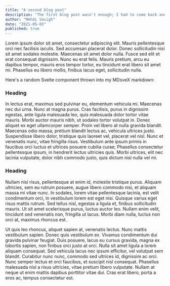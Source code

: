 ```yaml
---
title: "A second blog post"
description: "The first blog post wasn't enough; I had to come back and write more about Svelte and SvelteKit."
author: "Mehdi Vasigh"
date: "2021-05-03"
published: true
---
```


<script>
  import Counter from '$lib/components/Counter.svelte'
</script>

Lorem ipsum dolor sit amet, consectetur adipiscing elit. Mauris pellentesque orci nec facilisis iaculis. Sed accumsan placerat dolor. Donec sollicitudin nisi sit amet sodales molestie. Maecenas sit amet dolor nulla. Fusce sed elit et erat consequat dignissim. Nunc eu erat felis. Mauris pretium, arcu eu dapibus tempor, mauris eros tempor tortor, eu tincidunt erat libero sit amet mi. Phasellus eu libero mollis, finibus lacus eget, sollicitudin nulla.

Here's a random Svelte component thrown into my MDsveX markdown:

<Counter />

### Heading

In lectus erat, maximus sed pulvinar eu, elementum vehicula mi. Maecenas nec dui urna. Nunc at magna purus. Cras facilisis, purus in dignissim egestas, ante ligula malesuada leo, quis malesuada dolor tortor vitae mauris. Morbi auctor mauris nibh, ut sodales tortor volutpat in. Donec aliquet ex eget ullamcorper semper. Proin vel libero at nulla gravida blandit. Maecenas odio massa, pretium blandit lectus ac, vehicula ultrices justo. Suspendisse libero dolor, tristique quis laoreet vel, placerat vel nisl. Nunc et venenatis nunc, vitae fringilla risus. Vestibulum ante ipsum primis in faucibus orci luctus et ultrices posuere cubilia curae; Phasellus consectetur pellentesque ipsum, in hendrerit lectus ultricies quis. Morbi ultrices, elit nec lacinia vulputate, dolor nibh commodo justo, quis dictum nisi nulla vel mi.

### Heading

Nullam nisl risus, pellentesque at enim id, molestie tristique purus. Aliquam ultricies, sem eu rutrum posuere, augue libero commodo nisi, et aliquam massa mi vitae nunc. In sodales, lorem vitae pellentesque lacinia, est velit condimentum orci, in vestibulum lorem est eget nisi. Quisque varius eget risus mattis rutrum. Sed tellus nisl, egestas a ligula et, finibus sollicitudin mauris. Ut sit amet scelerisque purus, luctus auctor leo. Nullam enim velit, tincidunt sed venenatis non, fringilla ut lacus. Morbi diam nulla, luctus non orci at, maximus rhoncus est.

Ut quis leo rhoncus, aliquet sapien at, venenatis lectus. Nunc mattis vestibulum sapien. Donec quis vestibulum ex. Vivamus condimentum dui gravida pulvinar feugiat. Duis posuere, lacus eu cursus gravida, magna ex lobortis sapien, non finibus orci justo at orci. Nulla sit amet ligula a lorem aliquam consequat. Sed vehicula lacus nec ipsum efficitur, vel volutpat sem blandit. Curabitur nunc nunc, commodo sed ultrices id, dignissim ac orci. Nunc semper lectus et orci faucibus, et suscipit nisl consequat. Phasellus malesuada nisl a risus ultricies, vitae pretium libero vulputate. Nullam at neque ut enim mattis dapibus porttitor vitae dui. Cras erat libero, porta a eros ac, tempus consectetur est.
